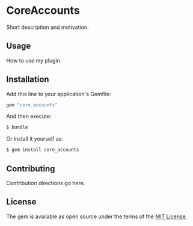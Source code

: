 # CoreAccounts
Short description and motivation.

## Usage
How to use my plugin.

## Installation
Add this line to your application's Gemfile:

```ruby
gem "core_accounts"
```

And then execute:
```bash
$ bundle
```

Or install it yourself as:
```bash
$ gem install core_accounts
```

## Contributing
Contribution directions go here.

## License
The gem is available as open source under the terms of the [MIT License](https://opensource.org/licenses/MIT).
